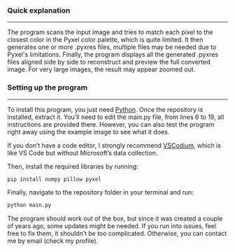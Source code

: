 ### Quick explanation
<hr>
The program scans the input image and tries to match each pixel to the closest color in the Pyxel color palette, which is quite limited.
It then generates one or more .pyxres files, multiple files may be needed due to Pyxel's limitations.
Finally, the program displays all the generated .pyxres files aligned side by side to reconstruct and preview the full converted image. For very large images, the result may appear zoomed out.

### Setting up the program
<hr>
To install this program, you just need <a href="https://www.python.org/downloads/">Python</a>.
Once the repository is installed, extract it.
You’ll need to edit the main.py file, from lines 6 to 19, all instructions are provided there.
However, you can also test the program right away using the example image to see what it does.

If you don’t have a code editor, I strongly recommend <a href="https://vscodium.com/">VSCodium</a>, which is like VS Code but without Microsoft’s data collection.

Then, install the required libraries by running:
```sh
pip install numpy pillow pyxel
```
Finally, navigate to the repository folder in your terminal and run:
```sh
python main.py
```

The program should work out of the box, but since it was created a couple of years ago, some updates might be needed.
If you run into issues, feel free to fix them, it shouldn’t be too complicated. Otherwise, you can contact me by email (check my profile).
